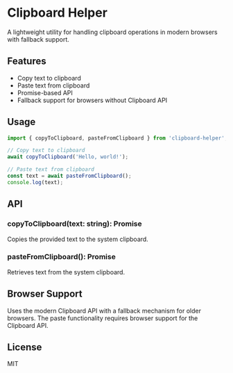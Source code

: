 # Clipboard Helper

A lightweight utility for handling clipboard operations in modern browsers with fallback support.

## Features

- Copy text to clipboard
- Paste text from clipboard
- Promise-based API
- Fallback support for browsers without Clipboard API

## Usage

```javascript
import { copyToClipboard, pasteFromClipboard } from 'clipboard-helper';

// Copy text to clipboard
await copyToClipboard('Hello, world!');

// Paste text from clipboard
const text = await pasteFromClipboard();
console.log(text);
```

## API

### copyToClipboard(text: string): Promise<void>

Copies the provided text to the system clipboard.

### pasteFromClipboard(): Promise<string>

Retrieves text from the system clipboard.

## Browser Support

Uses the modern Clipboard API with a fallback mechanism for older browsers. The paste functionality requires browser support for the Clipboard API.

## License

MIT